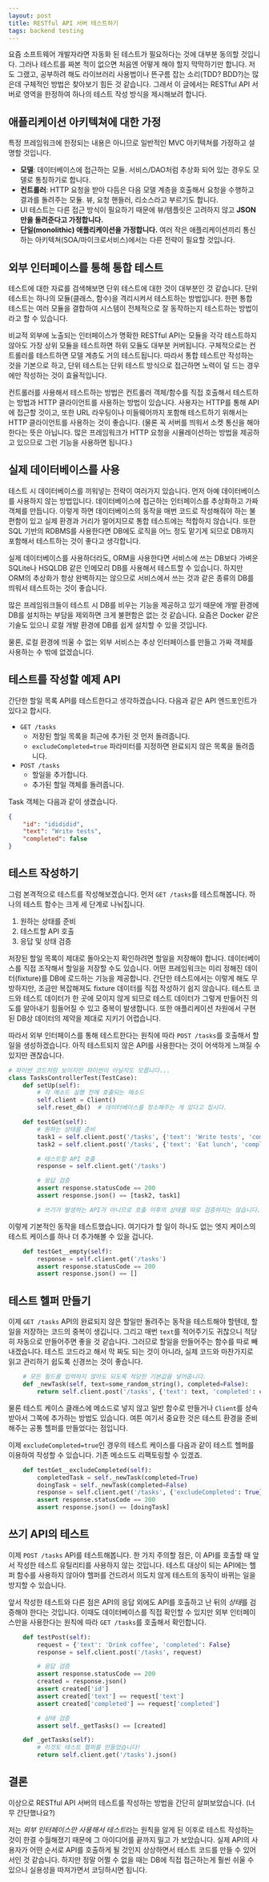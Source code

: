 ```yaml
---
layout: post
title: RESTful API 서버 테스트하기
tags: backend testing
---
```



요즘 소프트웨어 개발자라면 자동화 된 테스트가 필요하다는 것에 대부분 동의할 것입니다. 그러나 테스트를 짜본 적이 없으면 처음엔 어떻게 해야 할지 막막하기만 합니다. 저도 그랬고, 공부하려 해도 라이브러리 사용법이나 뜬구름 잡는 소리(TDD? BDD?)는 많은데 구체적인 방법은 찾아보기 힘든 것 같습니다. 그래서 이 글에서는 RESTful API 서버로 영역을 한정하여 하나의 테스트 작성 방식을 제시해보려 합니다.


## 애플리케이션 아키텍쳐에 대한 가정

특정 프레임워크에 한정되는 내용은 아니므로 일반적인 MVC 아키텍쳐를 가정하고 설명할 것입니다.

* **모델**: 데이터베이스에 접근하는 모듈. 서비스/DAO처럼 추상화 되어 있는 경우도 모델로 통칭하기로 합니다.
* **컨트롤러**: HTTP 요청을 받아 다듬은 다음 모델 계층을 호출해서 요청을 수행하고 결과를 돌려주는 모듈. 뷰, 요청 핸들러, 리소스라고 부르기도 합니다.
* UI 테스트는 다른 접근 방식이 필요하기 때문에 뷰/템플릿은 고려하지 않고 **JSON만을 돌려준다고 가정합니다.**
* **단일(monolithic) 애플리케이션을 가정합니다.** 여러 작은 애플리케이션끼리 통신하는 아키텍쳐(SOA/마이크로서비스)에서는 다른 전략이 필요할 것입니다.


## 외부 인터페이스를 통해 통합 테스트

테스트에 대한 자료를 검색해보면 단위 테스트에 대한 것이 대부분인 것 같습니다. 단위 테스트는 하나의 모듈(클래스, 함수)을 격리시켜서 테스트하는 방법입니다. 한편 통합 테스트는 여러 모듈을 결합하여 시스템이 전체적으로 잘 동작하는지 테스트하는 방법이라고 할 수 있습니다.

비교적 외부에 노출되는 인터페이스가 명확한 RESTful API는 모듈을 각각 테스트하지 않아도 가장 상위 모듈을 테스트하면 하위 모듈도 대부분 커버됩니다. 구체적으로는 컨트롤러를 테스트하면 모델 계층도 거의 테스트됩니다. 따라서 통합 테스트만 작성하는 것을 기본으로 하고, 단위 테스트는 단위 테스트 방식으로 접근하면 노력이 덜 드는 경우에만 작성하는 것이 효율적입니다.

컨트롤러를 사용해서 테스트하는 방법은 컨트롤러 객체/함수를 직접 호출해서 테스트하는 방법과 HTTP 클라이언트를 사용하는 방법이 있습니다. 사용자는 HTTP를 통해 API에 접근할 것이고, 또한 URL 라우팅이나 미들웨어까지 포함해 테스트하기 위해서는 HTTP 클라이언트를 사용하는 것이 좋습니다. (물론 꼭 서버를 띄워서 소켓 통신을 해야 한다는 뜻은 아닙니다. 많은 프레임워크가 HTTP 요청을 시뮬레이션하는 방법을 제공하고 있으므로 그런 기능을 사용하면 됩니다.)


## 실제 데이터베이스를 사용

테스트 시 데이터베이스를 끼워넣는 전략이 여러가지 있습니다. 먼저 아예 데이터베이스를 사용하지 않는 방법입니다. 데이터베이스에 접근하는 인터페이스를 추상화하고 가짜 객체를 만듭니다. 이렇게 하면 데이터베이스의 동작을 매번 코드로 작성해줘야 하는 불편함이 있고 실제 환경과 거리가 멀어지므로 통합 테스트에는 적합하지 않습니다. 또한 SQL 기반의 RDBMS를 사용한다면 DB에도 로직을 어느 정도 맡기게 되므로 DB까지 포함해서 테스트하는 것이 좋다고 생각합니다.

실제 데이터베이스를 사용하더라도, ORM을 사용한다면 서비스에 쓰는 DB보다 가벼운 SQLite나 HSQLDB 같은 인메모리 DB를 사용해서 테스트할 수 있습니다. 하지만 ORM의 추상화가 항상 완벽하지는 않으므로 서비스에서 쓰는 것과 같은 종류의 DB를 띄워서 테스트하는 것이 좋습니다.

많은 프레임워크들이 테스트 시 DB를 비우는 기능을 제공하고 있기 때문에 개발 환경에 DB를 설치하는 부담을 제외하면 크게 불편함은 없는 것 같습니다. 요즘은 Docker 같은 기술도 있으니 로컬 개발 환경에 DB를 쉽게 설치할 수 있을 것입니다.

물론, 로컬 환경에 띄울 수 없는 외부 서비스는 추상 인터페이스를 만들고 가짜 객체를 사용하는 수 밖에 없겠습니다.


## 테스트를 작성할 예제 API

간단한 할일 목록 API를 테스트한다고 생각하겠습니다. 다음과 같은 API 엔드포인트가 있다고 합시다.

* `GET /tasks`
    * 저장된 할일 목록을 최근에 추가된 것 먼저 돌려줍니다.
    * `excludeCompleted=true` 파라미터를 지정하면 완료되지 않은 목록을 돌려줍니다.
* `POST /tasks`
    * 할일을 추가합니다.
    * 추가된 할일 객체를 돌려줍니다.

Task 객체는 다음과 같이 생겼습니다.

```json
{
    "id": "idididid",
    "text": "Write tests",
    "completed": false
}
```


## 테스트 작성하기

그럼 본격적으로 테스트를 작성해보겠습니다. 먼저 `GET /tasks`를 테스트해봅니다. 하나의 테스트 함수는 크게 세 단계로 나눠집니다.

1. 원하는 상태를 준비
2. 테스트할 API 호출
3. 응답 및 상태 검증

저장된 할일 목록이 제대로 돌아오는지 확인하려면 할일을 저장해야 합니다. 데이터베이스를 직접 조작해서 할일을 저장할 수도 있습니다. 어떤 프레임워크는 미리 정해진 데이터(fixture)를 DB에 로드하는 기능을 제공합니다. 간단한 테스트에서는 이렇게 해도 무방하지만, 조금만 복잡해져도 fixture 데이터를 직접 작성하기 쉽지 않습니다. 테스트 코드와 테스트 데이터가 한 곳에 모이지 않게 되므로 테스트 데이터가 그렇게 만들어진 의도를 알아내기 힘들어질 수 있고 중복이 발생합니다. 또한 애플리케이션 차원에서 구현된 DB상 데이터의 제약을 제대로 지키기 어렵습니다.

따라서 외부 인터페이스를 통해 테스트한다는 원칙에 따라 `POST /tasks`를 호출해서 할일을 생성하겠습니다. 아직 테스트되지 않은 API를 사용한다는 것이 어색하게 느껴질 수 있지만 괜찮습니다.

```python
# 파이썬 코드처럼 보이지만 파이썬이 아닐지도 모릅니다...
class TasksControllerTest(TestCase):
    def setUp(self):
        # 각 메소드 실행 전에 호출되는 메소드
        self.client = Client()
        self.reset_db()  # 데이터베이스를 청소해주는 게 있다고 칩시다.

    def testGet(self):
        # 원하는 상태를 준비
        task1 = self.client.post('/tasks', {'text': 'Write tests', 'completed': False}).json()
        task2 = self.client.post('/tasks', {'text': 'Eat lunch', 'completed': True}).json()

        # 테스트할 API 호출
        response = self.client.get('/tasks')

        # 응답 검증
        assert response.statusCode == 200
        assert response.json() == [task2, task1]

        # 쓰기가 발생하는 API가 아니므로 호출 이후의 상태를 따로 검증하지는 않습니다.
```

이렇게 기본적인 동작을 테스트했습니다. 여기다가 할 일이 하나도 없는 엣지 케이스의 테스트 케이스를 하나 더 추가해볼 수 있을 겁니다.

```python
    def testGet__empty(self):
        response = self.client.get('/tasks')
        assert response.statusCode == 200
        assert response.json() == []
```


## 테스트 헬퍼 만들기

이제 `GET /tasks` API의 완료되지 않은 할일만 돌려주는 동작을 테스트해야 할텐데, 할일을 저장하는 코드의 중복이 생깁니다. 그리고 매번 `text`를 적어주기도 귀찮으니 적당히 자동으로 만들어주면 좋을 것 같습니다. 그러므로 할일을 만들어주는 함수를 따로 빼내겠습니다. 테스트 코드라고 해서 막 짜도 되는 것이 아니라, 실제 코드와 마찬가지로 읽고 관리하기 쉽도록 신경쓰는 것이 좋습니다.

```python
    # 모든 필드를 입력하지 않아도 되도록 적당한 기본값을 넣어줍니다.
    def _newTask(self, text=some_random_string(), completed=False):
        return self.client.post('/tasks', {'text': text, 'completed': completed}).json()
```

물론 테스트 케이스 클래스에 메소드로 넣지 않고 일반 함수로 만들거나 `Client`를 상속받아서 그쪽에 추가하는 방법도 있습니다. 여튼 여기서 중요한 것은 테스트 환경을 준비해주는 공통 헬퍼를 만들었다는 점입니다.

이제 `excludeCompleted=true`인 경우의 테스트 케이스를 다음과 같이 테스트 헬퍼를 이용하여 작성할 수 있습니다. 기존 메소드도 리팩토링할 수 있겠죠.

```python
    def testGet__excludeCompleted(self):
        completedTask = self._newTask(completed=True)
        doingTask = self._newTask(completed=False)
        response = self.client.get('/tasks', {'excludeCompleted': True})
        assert response.statusCode == 200
        assert response.json() == [doingTask]
```


## 쓰기 API의 테스트

이제 `POST /tasks` API를 테스트해봅니다. 한 가지 주의할 점은, 이 API를 호출할 때 앞서 작성한 테스트 유틸리티를 사용하지 않는 것입니다. 테스트 대상이 되는 API에는 헬퍼 함수를 사용하지 않아야 헬퍼를 건드려서 의도치 않게 테스트의 동작이 바뀌는 일을 방지할 수 있습니다.

앞서 작성한 테스트와 다른 점은 API의 응답 외에도 API를 호출하고 난 뒤의 *상태*를 검증해야 한다는 것입니다. 이때도 데이터베이스를 직접 확인할 수 있지만 외부 인터페이스만을 사용한다는 원칙에 따라 `GET /tasks`를 호출해서 확인합니다.

```python
    def testPost(self):
        request = {'text': 'Drink coffee', 'completed': False}
        response = self.client.post('/tasks', request)

        # 응답 검증
        assert response.statusCode == 200
        created = response.json()
        assert created['id']
        assert created['text'] == request['text']
        assert created['completed'] == request['completed']

        # 상태 검증
        assert self._getTasks() == [created]

    def _getTasks(self):
        # 이것도 테스트 헬퍼를 만들었습니다!
        return self.client.get('/tasks').json()
```


## 결론

이상으로 RESTful API 서버의 테스트를 작성하는 방법을 간단히 살펴보았습니다. (너무 간단했나요?)

저는 *외부 인터페이스만 사용해서 테스트*라는 원칙을 알게 된 이후로 테스트 작성하는 것이 한결 수월해졌기 때문에 그 아이디어를 끝까지 밀고 가 보았습니다. 실제 API의 사용자가 어떤 순서로 API를 호출하게 될 것인지 상상하면서 테스트 코드를 만들 수 있어서인 것 같습니다. 하지만 정말 어쩔 수 없을 때는 DB에 직접 접근하는게 훨씬 쉬울 수 있으니 실용성을 따져가면서 코딩하시면 됩니다.

